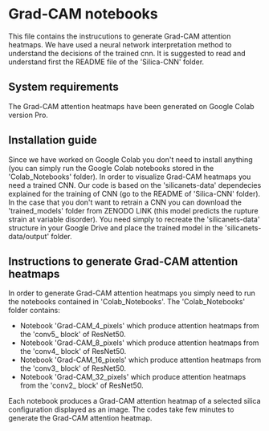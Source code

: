 # Grad-CAM notebooks
This file contains the instrucutions to generate Grad-CAM attention heatmaps. We have used a neural network interpretation method to understand the decisions of the trained cnn. It is suggested to read and understand first the README file of the 'Silica-CNN' folder.

## System requirements
The Grad-CAM attention heatmaps have been generated on Google Colab version Pro. 

## Installation guide
Since we have worked on Google Colab you don't need to install anything (you can simply run the Google Colab notebooks stored in the 'Colab_Notebooks' folder). 
In order to visualize Grad-CAM heatmaps you need a trained CNN. Our code is based on the 'silicanets-data' dependecies explained for the training of CNN (go to the README of 'Silica-CNN' folder). In the case that you don't want to retrain a CNN you can download the 'trained_models' folder from ZENODO LINK (this model predicts the rupture strain at variable disorder). You need simply to recreate the 'silicanets-data' structure in your Google Drive and place the trained model in the 'silicanets-data/output' folder.

## Instructions to generate Grad-CAM attention heatmaps

In order to generate Grad-CAM attention heatmaps you simply need to run the notebooks contained in 'Colab_Notebooks'.
The 'Colab_Notebooks' folder contains:

- Notebook 'Grad-CAM_4_pixels' which produce attention heatmaps from the 'conv5_ block' of ResNet50.
- Notebook 'Grad-CAM_8_pixels' which produce attention heatmaps from the 'conv4_ block' of ResNet50.
- Notebook 'Grad-CAM_16_pixels' which produce attention heatmaps from the 'conv3_ block' of ResNet50.
- Notebook 'Grad-CAM_32_pixels' which produce attention heatmaps from the 'conv2_ block' of ResNet50.

Each notebook produces a Grad-CAM attention heatmap of a selected silica configuration displayed as an image.
The codes take few minutes to generate the Grad-CAM attention heatmap.





